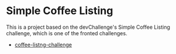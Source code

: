 # Simple Coffee Listing

This is a project based on the devChallenge's Simple Coffee Listing challenge, which is one of the fronted challenges.

- [coffee-listng-challenge](https://devchallenges.io/editor/solution/15058)
